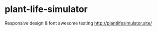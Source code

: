 # plant-life-simulator
Responsive design &amp; font awesome testing
http://plantlifesimulator.site/
